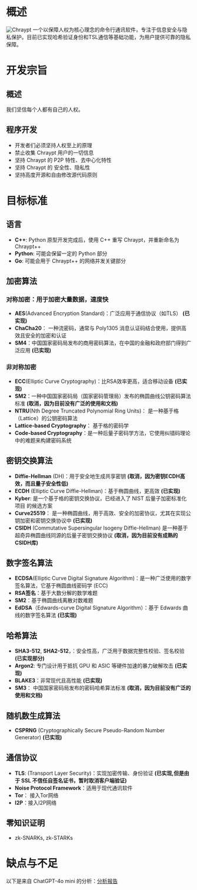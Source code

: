 # 概述
![Chraypt](https://github.com/user-attachments/assets/da9b0294-479e-4814-a377-a934ef4ee8b6)
一个以保障人权为核心理念的命令行通讯软件，专注于信息安全与隐私保护。目前已实现哈希验证身份和TSL通信等基础功能，为用户提供可靠的隐私保障。

# 开发宗旨
## 概述
我们坚信每个人都有自己的人权。

## 程序开发
- 开发者们必须坚持人权至上的原理
- 禁止收集 Chraypt 用户的一切信息
- 坚持 Chraypt 的 P2P 特性、去中心化特性
- 坚持 Chraypt 的 安全性、隐私性
- 坚持高度开源和自由修改源代码原则
  

# 目标标准
## 语言
- **C++**: Python 原型开发完成后，使用 C++ 重写 Chraypt，并重新命名为 Chraypt++
- **Python**: 可能会保留一定的 Python 部分
- **Go**: 可能会用于 Chraypt++ 的网络并发关键部分

## 加密算法
### 对称加密：用于加密大量数据，速度快
- **AES**(Advanced Encryption Standard)：广泛应用于通信协议（如TLS） **(已实现)**
- **ChaCha20**： 一种流密码，通常与 Poly1305 消息认证码结合使用，提供高效且安全的加密和认证
- **SM4**：中国国家密码局发布的商用密码算法，在中国的金融和政府部门得到广泛应用 **(已实现)**

### 非对称加密
- **ECC**(Elliptic Curve Cryptography)：比RSA效率更高，适合移动设备 **(已实现)**
- **SM2**：一种中国国家密码局（国家密码管理局）发布的椭圆曲线公钥密码算法标准 **(取消，因为目前没有广泛的使用和文档)**
- **NTRU**(Nth Degree Truncated Polynomial Ring Units)： 是一种基于格（Lattice）的公钥密码算法
- **Lattice-based Cryptography**： 基于格的密码学
- **Code-based Cryptography**：是一种后量子密码学方法，它使用纠错码理论中的难题来构建密码系统

## 密钥交换算法
- **Diffie-Hellman** (DH)：用于安全地生成共享密钥 **(取消，因为密钥ECDH高效，而且量子安全性低)**
- **ECDH** (Elliptic Curve Diffie-Hellman)：基于椭圆曲线，更高效 **(已实现)**
- **Kyber**: 是一个基于格的密钥交换协议，已经进入了 NIST 后量子加密标准化项目 的候选方案
- **Curve25519**： 是一种椭圆曲线，用于高效、安全的加密协议，尤其在实现公钥加密和密钥交换协议中 **(已实现)**
- **CSIDH** (Commutative Supersingular Isogeny Diffie-Hellman) 是一种基于超奇异椭圆曲线同源的后量子密钥交换协议 **(取消，因为目前没有成熟的CSIDH库)**

## 数字签名算法
- **ECDSA**(Elliptic Curve Digital Signature Algorithm)：是一种广泛使用的数字签名算法，它基于椭圆曲线密码学 (ECC)
- **RSA签名**：基于大数分解的数学难题
- **SM2**：基于椭圆曲线离散对数难题
- **EdDSA**（Edwards-curve Digital Signature Algorithm）：基于 Edwards 曲线的数字签名算法 **(已实现)**

## 哈希算法
- **SHA3-512**, **SHA2-512**，：安全性高，广泛用于数据完整性校验、签名校验 **(已实现部分)**
- **Argon2**: 专门设计用于抵抗 GPU 和 ASIC 等硬件加速的暴力破解攻击 **(已实现)**
- **BLAKE3**：非常现代且高性能 **(已实现)**
- **SM3**： 中国国家密码局发布的密码哈希算法标准 **(取消，因为目前没有广泛的使用和文档)**

## 随机数生成算法
- **CSPRNG** (Cryptographically Secure Pseudo-Random Number Generator) **(已实现)**

## 通信协议
- **TLS**: (Transport Layer Security)：实现加密传输、身份验证 **(已实现,但是由于 SSL 不信任自签名证书，暂时取消客户端验证)**
- **Noise Protocol Framework**：适用于现代通讯软件
- **Tor**： 接入Tor网络
- **I2P**：接入I2P网络

## 零知识证明
- zk-SNARKs, zk-STARKs

# 缺点与不足
以下是来自 ChatGPT-4o mini 的分析：[分析报告](https://chatgpt.com/share/678b8087-88d8-8008-b6cc-e2c74efe3fdf)
